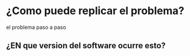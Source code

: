# ¿Como puede replicar el problema?
el problema paso a paso 
## ¿EN que version del software ocurre esto?
